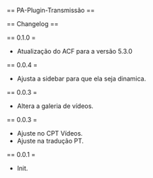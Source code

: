 == PA-Plugin-Transmissão ==

== Changelog ==

== 0.1.0 =
* Atualização do ACF para a versão 5.3.0

== 0.0.4 =
* Ajusta a sidebar para que ela seja dinamica.

== 0.0.3 =
* Altera a galeria de vídeos.

== 0.0.3 =
* Ajuste no CPT Vídeos.
* Ajuste na tradução PT.

== 0.0.1 =
* Init.